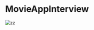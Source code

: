 # MovieAppInterview
![zz](https://user-images.githubusercontent.com/89164849/148711244-9ede2d89-5998-4a38-8d11-26cff38e180c.jpg)



